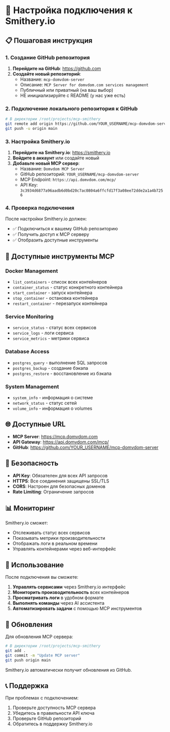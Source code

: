 # 🔗 Настройка подключения к Smithery.io

## 📋 Пошаговая инструкция

### 1. Создание GitHub репозитория

1. **Перейдите на GitHub**: https://github.com
2. **Создайте новый репозиторий**:
   - Название: `mcp-domvdom-server`
   - Описание: `MCP Server for domvdom.com services management`
   - Публичный или приватный (на ваш выбор)
   - НЕ инициализируйте с README (у нас уже есть)

### 2. Подключение локального репозитория к GitHub

```bash
# В директории /root/projects/mcp-smithery
git remote add origin https://github.com/YOUR_USERNAME/mcp-domvdom-server.git
git push -u origin main
```

### 3. Настройка Smithery.io

1. **Перейдите на Smithery.io**: https://smithery.io
2. **Войдите в аккаунт** или создайте новый
3. **Добавьте новый MCP сервер**:
   - Название: `Domvdom MCP Server`
   - GitHub репозиторий: `YOUR_USERNAME/mcp-domvdom-server`
   - MCP Endpoint: `https://api.domvdom.com/mcp/`
   - API Key: `3c3934d6877a96aadb6d0bd20c7ac0804a6ffcfd17f3a08ee72dde2a1a4b7256`

### 4. Проверка подключения

После настройки Smithery.io должен:
- ✅ Подключиться к вашему GitHub репозиторию
- ✅ Получить доступ к MCP серверу
- ✅ Отобразить доступные инструменты

## 🔧 Доступные инструменты MCP

### Docker Management
- `list_containers` - список всех контейнеров
- `container_status` - статус конкретного контейнера
- `start_container` - запуск контейнера
- `stop_container` - остановка контейнера
- `restart_container` - перезапуск контейнера

### Service Monitoring
- `service_status` - статус всех сервисов
- `service_logs` - логи сервиса
- `service_metrics` - метрики сервиса

### Database Access
- `postgres_query` - выполнение SQL запросов
- `postgres_backup` - создание бэкапа
- `postgres_restore` - восстановление из бэкапа

### System Management
- `system_info` - информация о системе
- `network_status` - статус сетей
- `volume_info` - информация о volumes

## 🌐 Доступные URL

- **MCP Server**: https://mcp.domvdom.com
- **API Gateway**: https://api.domvdom.com/mcp/
- **GitHub**: https://github.com/YOUR_USERNAME/mcp-domvdom-server

## 🔐 Безопасность

- **API Key**: Обязателен для всех API запросов
- **HTTPS**: Все соединения защищены SSL/TLS
- **CORS**: Настроен для безопасных доменов
- **Rate Limiting**: Ограничение запросов

## 📊 Мониторинг

Smithery.io сможет:
- Отслеживать статус всех сервисов
- Показывать метрики производительности
- Отображать логи в реальном времени
- Управлять контейнерами через веб-интерфейс

## 🚀 Использование

После подключения вы сможете:
1. **Управлять сервисами** через Smithery.io интерфейс
2. **Мониторить производительность** всех контейнеров
3. **Просматривать логи** в удобном формате
4. **Выполнять команды** через AI ассистента
5. **Автоматизировать задачи** с помощью MCP инструментов

## 🔄 Обновления

Для обновления MCP сервера:
```bash
# В директории /root/projects/mcp-smithery
git add .
git commit -m "Update MCP server"
git push origin main
```

Smithery.io автоматически получит обновления из GitHub.

## 📞 Поддержка

При проблемах с подключением:
1. Проверьте доступность MCP сервера
2. Убедитесь в правильности API ключа
3. Проверьте GitHub репозиторий
4. Обратитесь в поддержку Smithery.io 